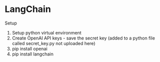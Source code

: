 # LangChain

Setup

1. Setup python virtual environment
2. Create OpenAI API keys - save the secret key (added to a python file called secret_key.py not uploaded here)
3. pip install openai
4. pip install langchain

